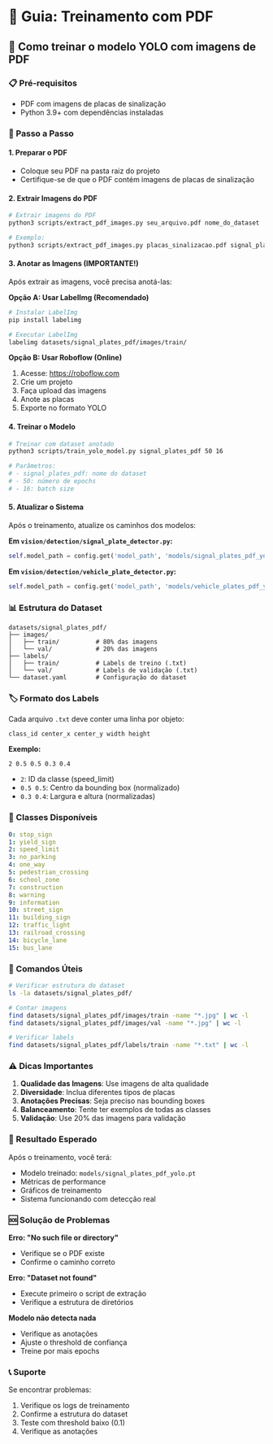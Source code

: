 # 📄 Guia: Treinamento com PDF

## 🎯 Como treinar o modelo YOLO com imagens de PDF

### 📋 Pré-requisitos
- PDF com imagens de placas de sinalização
- Python 3.9+ com dependências instaladas

### 🚀 Passo a Passo

#### 1. **Preparar o PDF**
- Coloque seu PDF na pasta raiz do projeto
- Certifique-se de que o PDF contém imagens de placas de sinalização

#### 2. **Extrair Imagens do PDF**
```bash
# Extrair imagens do PDF
python3 scripts/extract_pdf_images.py seu_arquivo.pdf nome_do_dataset

# Exemplo:
python3 scripts/extract_pdf_images.py placas_sinalizacao.pdf signal_plates_pdf
```

#### 3. **Anotar as Imagens** (IMPORTANTE!)
Após extrair as imagens, você precisa anotá-las:

**Opção A: Usar LabelImg (Recomendado)**
```bash
# Instalar LabelImg
pip install labelimg

# Executar LabelImg
labelimg datasets/signal_plates_pdf/images/train/
```

**Opção B: Usar Roboflow (Online)**
1. Acesse: https://roboflow.com
2. Crie um projeto
3. Faça upload das imagens
4. Anote as placas
5. Exporte no formato YOLO

#### 4. **Treinar o Modelo**
```bash
# Treinar com dataset anotado
python3 scripts/train_yolo_model.py signal_plates_pdf 50 16

# Parâmetros:
# - signal_plates_pdf: nome do dataset
# - 50: número de epochs
# - 16: batch size
```

#### 5. **Atualizar o Sistema**
Após o treinamento, atualize os caminhos dos modelos:

**Em `vision/detection/signal_plate_detector.py`:**
```python
self.model_path = config.get('model_path', 'models/signal_plates_pdf_yolo.pt')
```

**Em `vision/detection/vehicle_plate_detector.py`:**
```python
self.model_path = config.get('model_path', 'models/vehicle_plates_pdf_yolo.pt')
```

### 📊 Estrutura do Dataset

```
datasets/signal_plates_pdf/
├── images/
│   ├── train/          # 80% das imagens
│   └── val/            # 20% das imagens
├── labels/
│   ├── train/          # Labels de treino (.txt)
│   └── val/            # Labels de validação (.txt)
└── dataset.yaml        # Configuração do dataset
```

### 🏷️ Formato dos Labels

Cada arquivo `.txt` deve conter uma linha por objeto:
```
class_id center_x center_y width height
```

**Exemplo:**
```
2 0.5 0.5 0.3 0.4
```
- `2`: ID da classe (speed_limit)
- `0.5 0.5`: Centro da bounding box (normalizado)
- `0.3 0.4`: Largura e altura (normalizadas)

### 📝 Classes Disponíveis

```yaml
0: stop_sign
1: yield_sign
2: speed_limit
3: no_parking
4: one_way
5: pedestrian_crossing
6: school_zone
7: construction
8: warning
9: information
10: street_sign
11: building_sign
12: traffic_light
13: railroad_crossing
14: bicycle_lane
15: bus_lane
```

### 🔧 Comandos Úteis

```bash
# Verificar estrutura do dataset
ls -la datasets/signal_plates_pdf/

# Contar imagens
find datasets/signal_plates_pdf/images/train -name "*.jpg" | wc -l
find datasets/signal_plates_pdf/images/val -name "*.jpg" | wc -l

# Verificar labels
find datasets/signal_plates_pdf/labels/train -name "*.txt" | wc -l
```

### ⚠️ Dicas Importantes

1. **Qualidade das Imagens**: Use imagens de alta qualidade
2. **Diversidade**: Inclua diferentes tipos de placas
3. **Anotações Precisas**: Seja preciso nas bounding boxes
4. **Balanceamento**: Tente ter exemplos de todas as classes
5. **Validação**: Use 20% das imagens para validação

### 🎉 Resultado Esperado

Após o treinamento, você terá:
- Modelo treinado: `models/signal_plates_pdf_yolo.pt`
- Métricas de performance
- Gráficos de treinamento
- Sistema funcionando com detecção real

### 🆘 Solução de Problemas

**Erro: "No such file or directory"**
- Verifique se o PDF existe
- Confirme o caminho correto

**Erro: "Dataset not found"**
- Execute primeiro o script de extração
- Verifique a estrutura de diretórios

**Modelo não detecta nada**
- Verifique as anotações
- Ajuste o threshold de confiança
- Treine por mais epochs

### 📞 Suporte

Se encontrar problemas:
1. Verifique os logs de treinamento
2. Confirme a estrutura do dataset
3. Teste com threshold baixo (0.1)
4. Verifique as anotações
